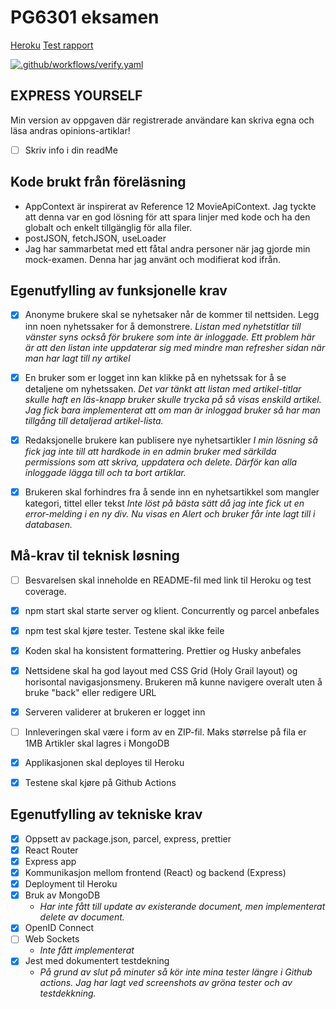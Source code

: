 # PG6301 eksamen <Express Yourself>

[Heroku](https://pgr6301-exam-gilajoanna.herokuapp.com)
[Test rapport]()
 
[![.github/workflows/verify.yaml](https://github.com/kristiania-pg6301-2022/pgr6301-exam-Gilajoanna/actions/workflows/verify.yaml/badge.svg)](https://github.com/kristiania-pg6301-2022/pgr6301-exam-Gilajoanna/actions/workflows/verify.yaml)

## EXPRESS YOURSELF
Min version av oppgaven där registrerade användare kan skriva egna och läsa andras opinions-artiklar!

* [ ] Skriv info i din readMe


## Kode brukt från föreläsning
* AppContext är inspirerat av Reference 12 MovieApiContext. Jag tyckte att denna var en god lösning för att spara linjer med kode och ha den globalt och enkelt tillgänglig för alla filer. 
* postJSON, fetchJSON, useLoader
* Jag har sammarbetat med ett fåtal andra personer när jag gjorde min mock-examen. Denna har jag använt och modifierat kod ifrån.


## Egenutfylling av funksjonelle krav

* [x] Anonyme brukere skal se nyhetsaker når de kommer til nettsiden. Legg inn noen nyhetssaker for å demonstrere.
  *Listan med nyhetstitlar till vänster syns också för brukere som inte är inloggade.* 
  *Ett problem här är att den listan inte uppdaterar sig med mindre man refresher sidan när man har lagt till ny artikel* 

* [x] En bruker som er logget inn kan klikke på en nyhetssak for å se detaljene om nyhetssaken.
  *Det var tänkt att listan med artikel-titlar skulle haft en läs-knapp bruker skulle trycka på så visas enskild artikel. Jag fick bara implementerat att om man är inloggad bruker så har man tillgång till detaljerad artikel-lista.*

* [x] Redaksjonelle brukere kan publisere nye nyhetsartikler
  *I min lösning så fick jag inte till att hardkode in en admin bruker med särkilda permissions som att skriva, uppdatera och delete. Därför kan alla inloggade lägga till och ta bort artiklar.*

* [x] Brukeren skal forhindres fra å sende inn en nyhetsartikkel som mangler kategori, tittel eller tekst
  *Inte löst på bästa sätt då jag inte fick ut en error-melding i en ny div. Nu visas en Alert och bruker får inte lagt till i databasen.*


## Må-krav til teknisk løsning
* [ ] Besvarelsen skal inneholde en README-fil med link til Heroku og test coverage. 
* [x] npm start skal starte server og klient. Concurrently og parcel anbefales
* [x] npm test skal kjøre tester. Testene skal ikke feile
* [x] Koden skal ha konsistent formattering. Prettier og Husky anbefales
* [x] Nettsidene skal ha god layout med CSS Grid (Holy Grail layout) og horisontal navigasjonsmeny. Brukeren må kunne navigere overalt uten å bruke "back" eller redigere URL
* [x] Serveren validerer at brukeren er logget inn
* [ ] Innleveringen skal være i form av en ZIP-fil. Maks størrelse på fila er 1MB Artikler skal lagres i MongoDB
* [x] Applikasjonen skal deployes til Heroku
* [x] Testene skal kjøre på Github Actions


## Egenutfylling av tekniske krav

* [x] Oppsett av package.json, parcel, express, prettier
* [x] React Router
* [x] Express app
* [x] Kommunikasjon mellom frontend (React) og backend (Express)
* [x] Deployment til Heroku
* [x] Bruk av MongoDB
  * *Har inte fått till update av existerande document, men implementerat delete av document.*
* [x] OpenID Connect
* [ ] Web Sockets
  * *Inte fått implementerat*
* [x] Jest med dokumentert testdekning
  * *På grund av slut på minuter så kör inte mina tester längre i Github actions. Jag har lagt ved screenshots av gröna tester och av testdekkning.*
 
